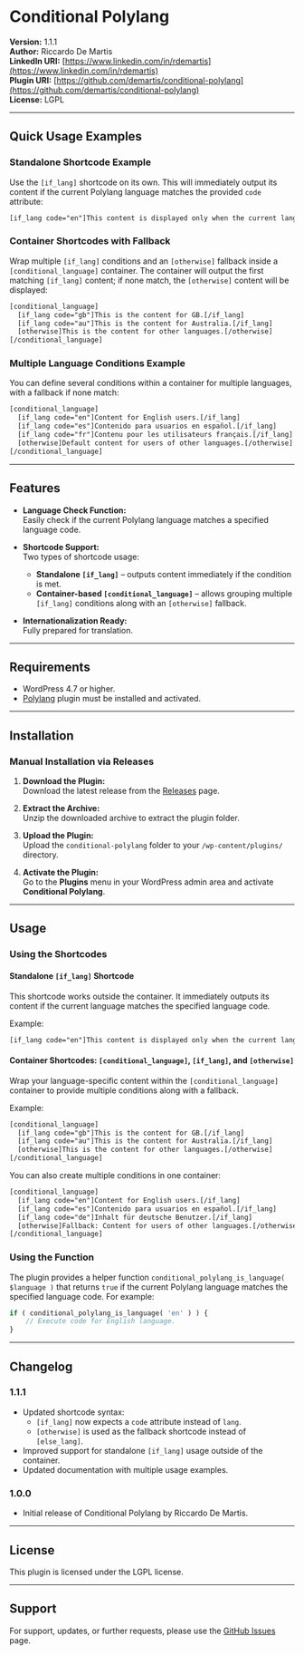 # Conditional Polylang

**Version:** 1.1.1  
**Author:** Riccardo De Martis  
**LinkedIn URI:** [https://www.linkedin.com/in/rdemartis](https://www.linkedin.com/in/rdemartis)  
**Plugin URI:** [https://github.com/demartis/conditional-polylang](https://github.com/demartis/conditional-polylang)  
**License:** LGPL

---

## Quick Usage Examples

### Standalone Shortcode Example

Use the `[if_lang]` shortcode on its own. This will immediately output its content if the current Polylang language matches the provided `code` attribute:

```html
[if_lang code="en"]This content is displayed only when the current language is English.[/if_lang]
```

### Container Shortcodes with Fallback

Wrap multiple `[if_lang]` conditions and an `[otherwise]` fallback inside a `[conditional_language]` container. The container will output the first matching `[if_lang]` content; if none match, the `[otherwise]` content will be displayed:

```html
[conditional_language]
  [if_lang code="gb"]This is the content for GB.[/if_lang]
  [if_lang code="au"]This is the content for Australia.[/if_lang]
  [otherwise]This is the content for other languages.[/otherwise]
[/conditional_language]
```

### Multiple Language Conditions Example

You can define several conditions within a container for multiple languages, with a fallback if none match:

```html
[conditional_language]
  [if_lang code="en"]Content for English users.[/if_lang]
  [if_lang code="es"]Contenido para usuarios en español.[/if_lang]
  [if_lang code="fr"]Contenu pour les utilisateurs français.[/if_lang]
  [otherwise]Default content for users of other languages.[/otherwise]
[/conditional_language]
```

---

## Features

- **Language Check Function:**  
  Easily check if the current Polylang language matches a specified language code.

- **Shortcode Support:**  
  Two types of shortcode usage:
  - **Standalone `[if_lang]`** – outputs content immediately if the condition is met.
  - **Container-based `[conditional_language]`** – allows grouping multiple `[if_lang]` conditions along with an `[otherwise]` fallback.

- **Internationalization Ready:**  
  Fully prepared for translation.

---

## Requirements

- WordPress 4.7 or higher.
- [Polylang](https://wordpress.org/plugins/polylang/) plugin must be installed and activated.

---

## Installation

### Manual Installation via Releases

1. **Download the Plugin:**  
   Download the latest release from the [Releases](https://github.com/demartis/conditional-polylang/releases) page.

2. **Extract the Archive:**  
   Unzip the downloaded archive to extract the plugin folder.

3. **Upload the Plugin:**  
   Upload the `conditional-polylang` folder to your `/wp-content/plugins/` directory.

4. **Activate the Plugin:**  
   Go to the **Plugins** menu in your WordPress admin area and activate **Conditional Polylang**.

---

## Usage

### Using the Shortcodes

#### Standalone `[if_lang]` Shortcode

This shortcode works outside the container. It immediately outputs its content if the current language matches the specified language code.

Example:

```html
[if_lang code="en"]This content is displayed only when the current language is English.[/if_lang]
```

#### Container Shortcodes: `[conditional_language]`, `[if_lang]`, and `[otherwise]`

Wrap your language-specific content within the `[conditional_language]` container to provide multiple conditions along with a fallback.

Example:

```html
[conditional_language]
  [if_lang code="gb"]This is the content for GB.[/if_lang]
  [if_lang code="au"]This is the content for Australia.[/if_lang]
  [otherwise]This is the content for other languages.[/otherwise]
[/conditional_language]
```

You can also create multiple conditions in one container:

```html
[conditional_language]
  [if_lang code="en"]Content for English users.[/if_lang]
  [if_lang code="es"]Contenido para usuarios en español.[/if_lang]
  [if_lang code="de"]Inhalt für deutsche Benutzer.[/if_lang]
  [otherwise]Fallback: Content for users of other languages.[/otherwise]
[/conditional_language]
```

### Using the Function

The plugin provides a helper function `conditional_polylang_is_language( $language )` that returns `true` if the current Polylang language matches the specified language code. For example:

```php
if ( conditional_polylang_is_language( 'en' ) ) {
    // Execute code for English language.
}
```

---

## Changelog

### 1.1.1
- Updated shortcode syntax:
  - `[if_lang]` now expects a `code` attribute instead of `lang`.
  - `[otherwise]` is used as the fallback shortcode instead of `[else_lang]`.
- Improved support for standalone `[if_lang]` usage outside of the container.
- Updated documentation with multiple usage examples.

### 1.0.0
- Initial release of Conditional Polylang by Riccardo De Martis.

---

## License

This plugin is licensed under the LGPL license.

---

## Support

For support, updates, or further requests, please use the [GitHub Issues](https://github.com/demartis/conditional-polylang/issues) page.
```
